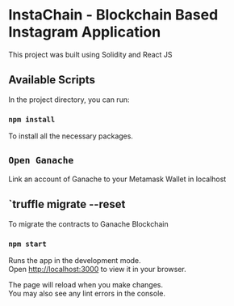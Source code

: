 # InstaChain - Blockchain Based Instagram Application

This project was built using Solidity and React JS 

## Available Scripts

In the project directory, you can run:

### `npm install`

To install all the necessary packages.

## `Open Ganache`
Link an account of Ganache to your Metamask Wallet in localhost

## `truffle migrate --reset
To migrate the contracts to Ganache Blockchain

### `npm start`

Runs the app in the development mode.\
Open [http://localhost:3000](http://localhost:3000) to view it in your browser.

The page will reload when you make changes.\
You may also see any lint errors in the console.

